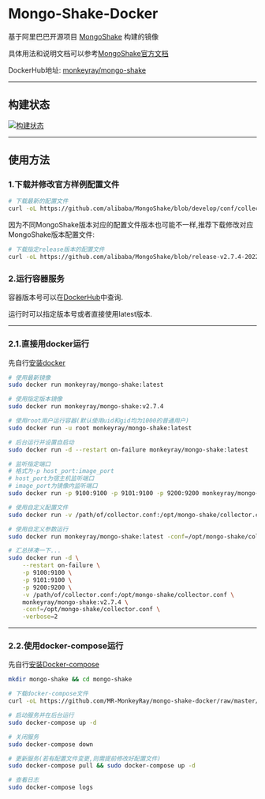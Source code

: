 # Mongo-Shake-Docker

基于阿里巴巴开源项目 [MongoShake](https://github.com/alibaba/MongoShake) 构建的镜像

具体用法和说明文档可以参考[MongoShake官方文档](https://github.com/alibaba/MongoShake/wiki/%E7%AC%AC%E4%B8%80%E6%AC%A1%E4%BD%BF%E7%94%A8%EF%BC%8C%E5%A6%82%E4%BD%95%E8%BF%9B%E8%A1%8C%E9%85%8D%E7%BD%AE%EF%BC%9F)

DockerHub地址: [monkeyray/mongo-shake](https://hub.docker.com/r/monkeyray/mongo-shake)

---

## 构建状态

[![构建状态](https://caidog.coding.net/badges/mirai-plugin/job/1279619/master/build.svg)](https://caidog.coding.net/p/mirai-plugin/ci/job)

---

## 使用方法

### 1.下载并修改官方样例配置文件

```bash
# 下载最新的配置文件
curl -oL https://github.com/alibaba/MongoShake/blob/develop/conf/collector.conf
```

因为不同MongoShake版本对应的配置文件版本也可能不一样,推荐下载修改对应MongoShake版本配置文件:

```bash
# 下载指定release版本的配置文件
curl -oL https://github.com/alibaba/MongoShake/blob/release-v2.7.4-20220615/conf/collector.conf
```

### 2.运行容器服务

容器版本号可以在[DockerHub](https://hub.docker.com/r/monkeyray/mongo-shake/tags)中查询.

运行时可以指定版本号或者直接使用latest版本.

---

### 2.1.直接用docker运行

先自行[安装docker](https://docs.docker.com/engine/install/)

```bash
# 使用最新镜像
sudo docker run monkeyray/mongo-shake:latest

# 使用指定版本镜像
sudo docker run monkeyray/mongo-shake:v2.7.4

# 使用root用户运行容器(默认使用uid和gid均为1000的普通用户)
sudo docker run -u root monkeyray/mongo-shake:latest

# 后台运行并设置自启动
sudo docker run -d --restart on-failure monkeyray/mongo-shake:latest

# 监听指定端口
# 格式为-p host_port:image_port
# host_port为宿主机监听端口
# image_port为镜像内监听端口
sudo docker run -p 9100:9100 -p 9101:9100 -p 9200:9200 monkeyray/mongo-shake:latest

# 使用自定义配置文件
sudo docker run -v /path/of/collector.conf:/opt/mongo-shake/collector.conf monkeyray/mongo-shake:latest

# 使用自定义参数运行
sudo docker run monkeyray/mongo-shake:latest -conf=/opt/mongo-shake/collector.conf -verbose=2

# 汇总拼凑一下...
sudo docker run -d \
    --restart on-failure \
    -p 9100:9100 \
    -p 9101:9100 \
    -p 9200:9200 \
    -v /path/of/collector.conf:/opt/mongo-shake/collector.conf \
    monkeyray/mongo-shake:v2.7.4 \
    -conf=/opt/mongo-shake/collector.conf \
    -verbose=2
```

---

### 2.2.使用docker-compose运行

先自行[安装Docker-compose](https://docs.docker.com/compose/install/)

```bash
mkdir mongo-shake && cd mongo-shake

# 下载docker-compose文件
curl -oL https://github.com/MR-MonkeyRay/mongo-shake-docker/raw/master/docker-compose.yaml

# 启动服务并在后台运行
sudo docker-compose up -d

# 关闭服务
sudo docker-compose down

# 更新服务(若有配置文件变更,则需提前修改好配置文件)
sudo docker-compose pull && sudo docker-compose up -d

# 查看日志
sudo docker-compose logs
```
